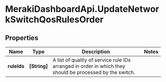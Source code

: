 # MerakiDashboardApi.UpdateNetworkSwitchQosRulesOrder

## Properties
Name | Type | Description | Notes
------------ | ------------- | ------------- | -------------
**ruleIds** | **[String]** | A list of quality of service rule IDs arranged in order in which they should be processed by the switch. | 


